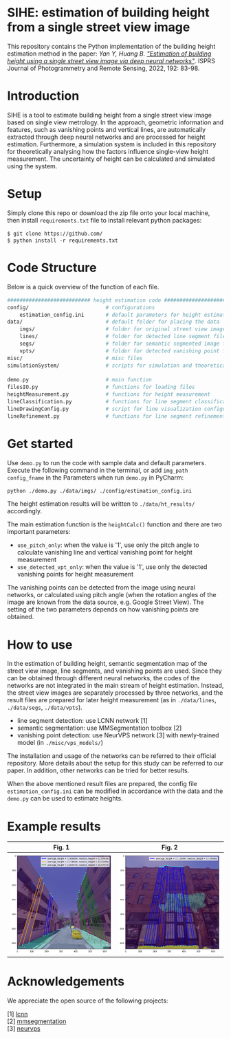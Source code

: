 # SIHE: estimation of building height from a single street view image 
This repository contains the Python implementation of the building height estimation method in the paper: *Yan Y, Huang B. ["Estimation of building height using a single street view image via deep neural networks"](https://www.sciencedirect.com/science/article/abs/pii/S0924271622002106)*. ISPRS Journal of Photogrammetry and Remote Sensing, 2022, 192: 83-98.

# Introduction
SIHE is a tool to estimate building height from a single street view image based on single view metrology. In the approach, geometric information and features, such as vanishing points and vertical lines, are automatically extracted through deep neural networks and are processed for height estimation. Furthermore, a simulation system is included in this repository for theoretically analysing how the factors influence single-view height measurement. The uncertainty of height can be calculated and simulated using the system.

# Setup
Simply clone this repo or download the zip file onto your local machine, then install `requirements.txt` file to install relevant python packages:

```
$ git clone https://github.com/
$ python install -r requirements.txt
```

# Code Structure
Below is a quick overview of the function of each file.

```bash
########################### height estimation code ###########################    
config/                         # configurations
    estimation_config.ini       # default parameters for height estimation
data/                           # default folder for placing the data
    imgs/                       # folder for original street view images
    lines/                      # folder for detected line segment files
    segs/                       # folder for semantic segmented image files
    vpts/                       # folder for detected vanishing point files
misc/                           # misc files
simulationSystem/               # scripts for simulation and theoretical analysis

demo.py                         # main function
filesIO.py                      # functions for loading files
heightMeasurement.py            # functions for height measurement
lineClassification.py           # functions for line segment classification
lineDrawingConfig.py            # script for line visualization configuration
lineRefinement.py               # functions for line segment refinement
```

# Get started
Use `demo.py` to run the code with sample data and default parameters. Execute the following command in the terminal, or add `img_path config_fname` in the Parameters when run `demo.py` in PyCharm:
```bash
python ./demo.py ./data/imgs/ ./config/estimation_config.ini
```

The height estimation results will be written to `./data/ht_results/` accordingly.

The main estimation function is the `heightCalc()` function and 
there are two important parameters:

* `use_pitch_only`: when the value is '1', use only the pitch angle to calculate 
  vanishing line and vertical vanishing point for height measurement
* `use_detected_vpt_only`: when the value is '1', use only the detected vanishing
  points for height measurement
  
The vanishing points can be detected from the image using neural networks, 
or calculated using pitch angle (when the rotation angles of the image are known 
from the data source, e.g. Google Street View). The setting of the two parameters
depends on how vanishing points are obtained.

# How to use
In the estimation of building height, semantic segmentation map of the street view 
image, line segments, and vanishing points are used. Since they can be obtained 
through different neural networks, the codes of the networks are not integrated 
in the main stream of height estimation. Instead, the street view images are 
separately processed by three networks, and the result files are prepared for later
height measurement (as in `./data/lines`, `./data/segs`, `./data/vpts`).

* line segment detection: use LCNN network [1]
* semantic segmentation: use MMSegmentation toolbox [2]
* vanishing point detection: use NeurVPS network [3] with newly-trained model
  (in `./misc/vps_models/`)
  
The installation and usage of the networks can be referred to their official 
repository. More details about the setup for this study can be referred to our paper.
In addition, other networks can be tried for better results.

When the above mentioned result files are prepared, the config file `estimation_config.ini` 
can be modified in accordance with the data and the `demo.py` can be used to estimate heights.

# Example results

| Fig. 1 | Fig. 2 |
| ---------------------------------- | ----------------------------------  |
| ![fig.1](./misc/figs/0001.png)              | ![fig.2](./misc/figs/0002.png)                                     |



# Acknowledgements
We appreciate the open source of the following projects: 

[1] [lcnn](https://github.com/zhou13/lcnn) \
[2] [mmsegmentation](https://github.com/open-mmlab/mmsegmentation) \
[3] [neurvps](https://github.com/zhou13/neurvps)



